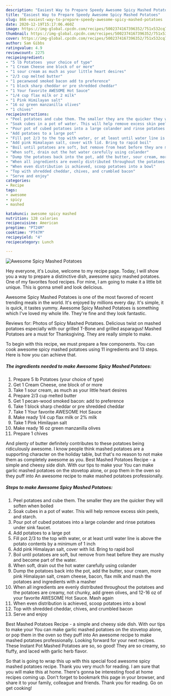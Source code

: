 ```yaml
---
description: "Easiest Way to Prepare Speedy Awesome Spicy Mashed Potatoes"
title: "Easiest Way to Prepare Speedy Awesome Spicy Mashed Potatoes"
slug: 866-easiest-way-to-prepare-speedy-awesome-spicy-mashed-potatoes
date: 2020-12-19T15:17:06.460Z
image: https://img-global.cpcdn.com/recipes/5002374167396352/751x532cq70/awesome-spicy-mashed-potatoes-recipe-main-photo.jpg
thumbnail: https://img-global.cpcdn.com/recipes/5002374167396352/751x532cq70/awesome-spicy-mashed-potatoes-recipe-main-photo.jpg
cover: https://img-global.cpcdn.com/recipes/5002374167396352/751x532cq70/awesome-spicy-mashed-potatoes-recipe-main-photo.jpg
author: Sam Gibbs
ratingvalue: 4.9
reviewcount: 2275
recipeingredient:
- "5 lb Potatoes  your choice of type"
- "1 Cream Cheese one block of or more"
- "1 sour cream as much as your little heart desires"
- "2/3 cup melted butter"
- "1 pecanwood smoked bacon add to preference"
- "1 block sharp cheddar or pre shredded cheddar"
- "1 Your favorite AWESOME Hot Sauce"
- "1/4 cup flax milk or 2 milk"
- "1 Pink Himilayan salt"
- "16 oz green manzanilla olives"
- "1 chives"
recipeinstructions:
- "Peel potatoes and cube them. The smaller they are the quicker they will soften when boiled"
- "Soak cubes in a pot of water. This will help remove excess skin peels, and starch."
- "Pour pot of cubed potatoes into a large colander and rinse potatoes under sink faucet."
- "Add potatoes to a large pot"
- "Fill pot 2/3 to the top with water, or at least until water line is above the potato contents by a minimum of 1 inch"
- "Add pink Himalayan salt, cover with lid. Bring to rapid boil"
- "Boil until potatoes are soft, but remove from heat before they are mushy and become part of the water."
- "When soft, drain out the hot water carefully using colander"
- "Dump the potatoes back into the pot, add the butter, sour cream, more pink Himalayan salt, cream cheese, bacon, flax milk and mash the potatoes and ingredients with a masher"
- "When all ingredients are evenly distributed throughout the potatoes and the potatoes are creamy, not chunky, add green olives, and 12-16 oz of your favorite AWESOME Hot Sauce. Mash again"
- "When even distribution is achieved, scoop potatoes into a bowl"
- "Top with shredded cheddar, chives, and crumbled bacon"
- "Serve and enjoy"
categories:
- Recipe
tags:
- awesome
- spicy
- mashed

katakunci: awesome spicy mashed 
nutrition: 128 calories
recipecuisine: American
preptime: "PT24M"
cooktime: "PT47M"
recipeyield: "4"
recipecategory: Lunch

---
```



![Awesome Spicy Mashed Potatoes](https://img-global.cpcdn.com/recipes/5002374167396352/751x532cq70/awesome-spicy-mashed-potatoes-recipe-main-photo.jpg)

Hey everyone, it's Louise, welcome to my recipe page. Today, I will show you a way to prepare a distinctive dish, awesome spicy mashed potatoes. One of my favorites food recipes. For mine, I am going to make it a little bit unique. This is gonna smell and look delicious.

Awesome Spicy Mashed Potatoes is one of the most favored of recent trending meals in the world. It's enjoyed by millions every day. It's simple, it is quick, it tastes yummy. Awesome Spicy Mashed Potatoes is something which I've loved my whole life. They're fine and they look fantastic.

Reviews for: Photos of Spicy Mashed Potatoes. Delicious twist on mashed potatoes especially with our grilled T-Bone and grilled asparagus! Mashed Potatoes are a must for Thanksgiving. They are really simple to make.


To begin with this recipe, we must prepare a few components. You can cook awesome spicy mashed potatoes using 11 ingredients and 13 steps. Here is how you can achieve that.

<!--inarticleads1-->

##### The ingredients needed to make Awesome Spicy Mashed Potatoes:

1. Prepare 5 lb Potatoes  (your choice of type)
1. Get 1 Cream Cheese, one block of or more
1. Take 1 sour cream, as much as your little heart desires
1. Prepare 2/3 cup melted butter
1. Get 1 pecan-wood smoked bacon: add to preference
1. Take 1 block sharp cheddar or pre shredded cheddar
1. Take 1 Your favorite AWESOME Hot Sauce
1. Make ready 1/4 cup flax milk or 2% milk
1. Take 1 Pink Himilayan salt
1. Make ready 16 oz green manzanilla olives
1. Prepare 1 chives


And plenty of butter definitely contributes to these potatoes being ridiculously awesome. I know people think mashed potatoes are a supporting character on the holiday table, but that&#39;s no reason to not make them as completely awesome as you. Best Mashed Potatoes Recipe - a simple and cheesy side dish. With our tips to make your You can make garlic mashed potatoes on the stovetop alone, or pop them in the oven so they puff into An awesome recipe to make mashed potatoes professionally. 

<!--inarticleads2-->

##### Steps to make Awesome Spicy Mashed Potatoes:

1. Peel potatoes and cube them. The smaller they are the quicker they will soften when boiled
1. Soak cubes in a pot of water. This will help remove excess skin peels, and starch.
1. Pour pot of cubed potatoes into a large colander and rinse potatoes under sink faucet.
1. Add potatoes to a large pot
1. Fill pot 2/3 to the top with water, or at least until water line is above the potato contents by a minimum of 1 inch
1. Add pink Himalayan salt, cover with lid. Bring to rapid boil
1. Boil until potatoes are soft, but remove from heat before they are mushy and become part of the water.
1. When soft, drain out the hot water carefully using colander
1. Dump the potatoes back into the pot, add the butter, sour cream, more pink Himalayan salt, cream cheese, bacon, flax milk and mash the potatoes and ingredients with a masher
1. When all ingredients are evenly distributed throughout the potatoes and the potatoes are creamy, not chunky, add green olives, and 12-16 oz of your favorite AWESOME Hot Sauce. Mash again
1. When even distribution is achieved, scoop potatoes into a bowl
1. Top with shredded cheddar, chives, and crumbled bacon
1. Serve and enjoy


Best Mashed Potatoes Recipe - a simple and cheesy side dish. With our tips to make your You can make garlic mashed potatoes on the stovetop alone, or pop them in the oven so they puff into An awesome recipe to make mashed potatoes professionally. Looking forward for your next recipes. These Instant Pot Mashed Potatoes are so, so good! They are so creamy, so fluffy, and laced with garlic herb flavor. 

So that is going to wrap this up with this special food awesome spicy mashed potatoes recipe. Thank you very much for reading. I am sure that you will make this at home. There's gonna be interesting food at home recipes coming up. Don't forget to bookmark this page in your browser, and share it to your family, colleague and friends. Thank you for reading. Go on get cooking!
